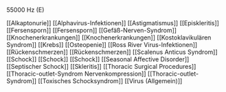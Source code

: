 55000 Hz (E)

[[Alkaptonurie]]
[[Alphavirus-Infektionen]]
[[Astigmatismus]]
[[Episkleritis]]
[[Fersensporn]]
[[Fersensporn]]
[[Gefäß-Nerven-Syndrom]]
[[Knochenerkrankungen]]
[[Knochenerkrankungen]]
[[Kostoklavikulären Syndrom]]
[[Krebs]]
[[Osteopenie]]
[[Ross River Virus-Infektionen]]
[[Rückenschmerzen]]
[[Rückenschmerzen]]
[[Scalenus Anticus Syndrom]]
[[Schock]]
[[Schock]]
[[Schock]]
[[Seasonal Affective Disorder]]
[[Septischer Schock]]
[[Skleritis]]
[[Thoracic Surgical Procedures]]
[[Thoracic-outlet-Syndrom Nervenkompression]]
[[Thoracic-outlet-Syndrom]]
[[Toxisches Schocksyndrom]]
[[Virus (Allgemein)]]